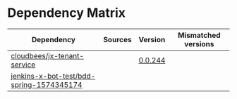 # Dependency Matrix

Dependency | Sources | Version | Mismatched versions
---------- | ------- | ------- | -------------------
[cloudbees/jx-tenant-service](https://github.com/cloudbees/jx-tenant-service) |  | [0.0.244](https://github.com/cloudbees/jx-tenant-service/releases/tag/v0.0.244) | 
[jenkins-x-bot-test/bdd-spring-1574345174](https://github.com/jenkins-x-bot-test/bdd-spring-1574345174.git) |  | []() | 
